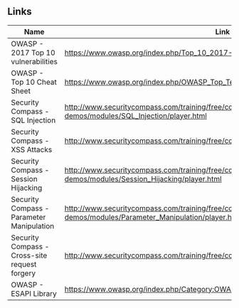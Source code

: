 ## Links

| Name          | Link                                                            |
|---------------|-----------------------------------------------------------------|
| OWASP - 2017 Top 10 vulnerabilities | https://www.owasp.org/index.php/Top_10_2017-Top_10 |
| OWASP - Top 10 Cheat Sheet | https://www.owasp.org/index.php/OWASP_Top_Ten_Cheat_Sheet |
| Security Compass - SQL Injection | http://www.securitycompass.com/training/free/course-demos/modules/SQL_Injection/player.html |
| Security Compass - XSS Attacks | http://www.securitycompass.com/training/free/course-demos/modules/XSS/player.html |
| Security Compass - Session Hijacking | http://www.securitycompass.com/training/free/course-demos/modules/Session_Hijacking/player.html |
| Security Compass - Parameter Manipulation | http://www.securitycompass.com/training/free/course-demos/modules/Parameter_Manipulation/player.html |
| Security Compass - Cross-site request forgery | http://www.securitycompass.com/training/free/course-demos/modules/XSRF/player.html |
| OWASP - ESAPI Library | https://www.owasp.org/index.php/Category:OWASP_Enterprise_Security_API#tab=Downloads |
